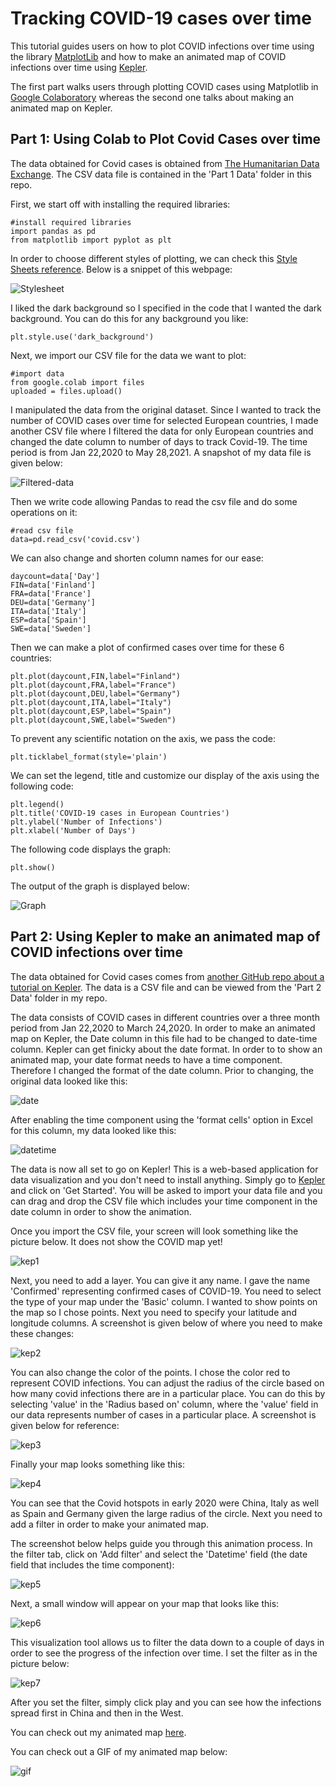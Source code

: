 # Tracking COVID-19 cases over time #
This tutorial guides users on how to plot COVID infections over time using the library [MatplotLib](https://matplotlib.org/) and how to make an animated map of COVID infections over time using [Kepler](https://kepler.gl/).

The first part walks users through plotting COVID cases using Matplotlib in [Google Colaboratory](https://colab.research.google.com/notebooks/intro.ipynb#recent=true) whereas the second one talks about making an animated map on Kepler.

## Part 1: Using Colab to Plot Covid Cases over time ##
The data obtained for Covid cases is obtained from [The Humanitarian Data Exchange](https://data.humdata.org/dataset/novel-coronavirus-2019-ncov-cases). The CSV data file is contained in the 'Part 1 Data' folder in this repo. 

First, we start off with installing the required libraries:
```
#install required libraries
import pandas as pd
from matplotlib import pyplot as plt
```
In order to choose different styles of plotting, we can check this [Style Sheets reference](https://matplotlib.org/stable/gallery/style_sheets/style_sheets_reference.html). Below is a snippet of this webpage:

![Stylesheet](Images/stylesheet.png)

I liked the dark background so I specified in the code that I wanted the dark background. You can do this for any background you like:
```
plt.style.use('dark_background')
```
Next, we import our CSV file for the data we want to plot:
```
#import data
from google.colab import files
uploaded = files.upload()
```
I manipulated the data from the original dataset. Since I wanted to track the number of COVID cases over time for selected European countries, I made another CSV file where I filtered the data for only European countries and changed the date column to number of days to track Covid-19. The time period is from Jan 22,2020 to May 28,2021. A snapshot of my data file is given below:

![Filtered-data](Images/filtered-data.png)

Then we write code allowing Pandas to read the csv file and do some operations on it:
```
#read csv file
data=pd.read_csv('covid.csv')
```
We can also change and shorten column names for our ease:
```
daycount=data['Day']
FIN=data['Finland']
FRA=data['France']
DEU=data['Germany']
ITA=data['Italy']
ESP=data['Spain']
SWE=data['Sweden']
```
Then we can make a plot of confirmed cases over time for these 6 countries:
```
plt.plot(daycount,FIN,label="Finland")
plt.plot(daycount,FRA,label="France")
plt.plot(daycount,DEU,label="Germany")
plt.plot(daycount,ITA,label="Italy")
plt.plot(daycount,ESP,label="Spain")
plt.plot(daycount,SWE,label="Sweden")
```

To prevent any scientific notation on the axis, we pass the code:
```
plt.ticklabel_format(style='plain') 
```
We can set the legend, title and customize our display of the axis using the following code:
```
plt.legend()
plt.title('COVID-19 cases in European Countries')
plt.ylabel('Number of Infections')
plt.xlabel('Number of Days')
```
The following code displays the graph:
```
plt.show()
```
The output of the graph is displayed below:

![Graph](Images/graph.png)


## Part 2: Using Kepler to make an animated map of COVID infections over time ##
The data obtained for Covid cases comes from [another GitHub repo about a tutorial on Kepler](https://github.com/leighhalliday/keplergl-demo/blob/master/covid19.csv). The data is a CSV file and can be viewed from the 'Part 2 Data' folder in my repo.

The data consists of COVID cases in different countries over a three month period from Jan 22,2020 to March 24,2020. In order to make an animated map on Kepler, the Date column in this file had to be changed to date-time column. Kepler can get finicky about the date format. In order to to show an animated map, your date format needs to have a time component. Therefore I changed the format of the date column. Prior to changing, the original data looked like this:

![date](Images/date-col.png)

After enabling the time component using the 'format cells' option in Excel for this column, my data looked like this:

![datetime](Images/datetime-col.png)

The data is now all set to go on Kepler! This is a web-based application for data visualization and you don't need to install anything. Simply go to [Kepler](https://kepler.gl/) and click on 'Get Started'. You will be asked to import your data file and you can drag and drop the CSV file which includes your time component in the date column in order to show the animation.

Once you import the CSV file, your screen will look something like the picture below. It does not show the COVID map yet!

![kep1](Images/kepler1.png)

Next, you need to add a layer. You can give it any name. I gave the name 'Confirmed' representing confirmed cases of COVID-19. You need to select the type of your map under the 'Basic' column. I wanted to show points on the map so I chose points. Next you need to specify your latitude and longitude columns. A screenshot is given below of where you need to make these changes:

![kep2](Images/kepler2.png)

You can also change the color of the points. I chose the color red to represent COVID infections. You can adjust the radius of the circle based on how many covid infections there are in a particular place. You can do this by selecting 'value' in the 'Radius based on' column, where the 'value' field in our data represents number of cases in a particular place. A screenshot is given below for reference:

![kep3](Images/kepler3.png)

Finally your map looks something like this:

![kep4](Images/kepler4.png)

You can see that the Covid hotspots in early 2020 were China, Italy as well as Spain and Germany given the large radius of the circle. Next you need to add a filter in order to make your animated map.

The screenshot below helps guide you through this animation process. In the filter tab, click on 'Add filter' and select the 'Datetime' field (the date field that includes the time component):

![kep5](Images/kepler5.png)

Next, a small window will appear on your map that looks like this:

![kep6](Images/kepler6.png)

This visualization tool allows us to filter the data down to a couple of days in order to see the progress of the infection over time. I set the filter as in the picture below:

![kep7](Images/kepler7.png)

After you set the filter, simply click play and you can see how the infections spread first in China and then in the West. 

You can check out my animated map [here](https://kepler.gl/demo/map/carto?mapId=fd8b998f-1c26-db9e-1fea-81d1209a2110&owner=kulsoom-hisam&privateMap=false).

You can check out a GIF of my animated map below:

![gif](Images/animation.gif)


